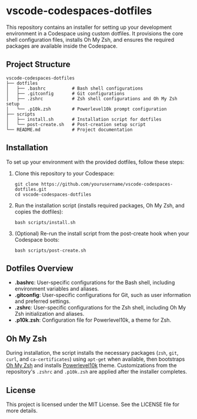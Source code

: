 # vscode-codespaces-dotfiles

This repository contains an installer for setting up your development environment in a Codespace using custom dotfiles. It provisions the core shell configuration files, installs Oh My Zsh, and ensures the required packages are available inside the Codespace.

## Project Structure

```
vscode-codespaces-dotfiles
├── dotfiles
│   ├── .bashrc          # Bash shell configurations
│   ├── .gitconfig       # Git configurations
│   ├── .zshrc           # Zsh shell configurations and Oh My Zsh setup
│   └── .p10k.zsh        # Powerlevel10k prompt configuration
├── scripts
│   ├── install.sh       # Installation script for dotfiles
│   └── post-create.sh   # Post-creation setup script
└── README.md            # Project documentation
```

## Installation

To set up your environment with the provided dotfiles, follow these steps:

1. Clone this repository to your Codespace:
   ```
   git clone https://github.com/yourusername/vscode-codespaces-dotfiles.git
   cd vscode-codespaces-dotfiles
   ```

2. Run the installation script (installs required packages, Oh My Zsh, and copies the dotfiles):
   ```
   bash scripts/install.sh
   ```

3. (Optional) Re-run the install script from the post-create hook when your Codespace boots:
   ```
   bash scripts/post-create.sh
   ```

## Dotfiles Overview

- **.bashrc**: User-specific configurations for the Bash shell, including environment variables and aliases.
- **.gitconfig**: User-specific configurations for Git, such as user information and preferred settings.
- **.zshrc**: User-specific configurations for the Zsh shell, including Oh My Zsh initialization and aliases.
- **.p10k.zsh**: Configuration file for Powerlevel10k, a theme for Zsh.

## Oh My Zsh

During installation, the script installs the necessary packages (`zsh`, `git`, `curl`, and `ca-certificates`) using `apt-get` when available, then bootstraps [Oh My Zsh](https://ohmyz.sh/) and installs [Powerlevel10k](https://github.com/romkatv/powerlevel10k) theme. Customizations from the repository's `.zshrc` and `.p10k.zsh` are applied after the installer completes.

## License

This project is licensed under the MIT License. See the LICENSE file for more details.